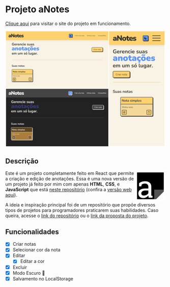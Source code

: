 # Projeto aNotes

<a href="https://vinimagaa-anotes.vercel.app/" target="_blank">Clique aqui</a> para visitar o site do projeto em funcionamento.

<img src="./src/img/website-images.png" alt="Imagens do site">

## Descrição

<img src="./src/img/logo.png" align="right">

Este é um projeto completamente feito em React que permite a criação e edição de anotações. Essa é uma nova versão de um projeto já feito por mim com apenas **HTML**, **CSS**, e **JavaScript** que está <a href="https://github.com/ViniMagaa/meus-projetos/tree/main/html-css-js/notas/" target="_blank">neste repositório</a> (confira a <a href="https://vinimagaa.github.io/meus-projetos/html-css-js/notas/" target="_blank">versão web aqui</a>).

A ideia e inspiração principal foi de um repositório que propõe diversos tipos de projetos para programadores praticarem suas habilidades. Caso queira, acesse o <a href="https://github.com/florinpop17/app-ideas" target="_blank">link do repositório</a> ou o <a href="https://github.com/florinpop17/app-ideas/blob/master/Projects/1-Beginner/Notes-App.md" target="_blank">link da proposta do projeto</a>.

## Funcionalidades

- [x] Criar notas
- [x] Selecionar cor da nota
- [x] Editar
  - [x] Editar a cor
- [x] Excluir
- [x] Modo Escuro 🌙
- [x] Salvamento no LocalStorage
